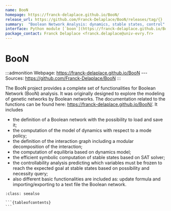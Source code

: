 ```yaml
---
name: BooN
homepage: https://franck-delaplace.github.io/BooN/
release_url: https://github.com/Franck-Delaplace/BooN/releases/tag/{}
summary:  "Boolean Network Analysis: dynamics, stable states, control"
interface: Python module [`boon`](https://franck-delaplace.github.io/BooN/)
package_contact: Franck Delaplace <franck.delaplace@univ-evry.fr>
---
```


# BooN

:::admonition
Webpage: https://franck-delaplace.github.io/BooN
--- Sources: https://github.com/Franck-Delaplace/BooN
:::

The BooN project provides a complete set of functionalities for Boolean Network (BooN) analysis. It was originally designed to explore the modeling of genetic networks by Boolean networks. The documentation related to the functions can be found here: https://franck-delaplace.github.io/BooN/. It includes

- the definition of a Boolean network with the possibility to load and save it;
- the computation of the model of dynamics with respect to a mode policy;
- the definition of the interaction graph including a modular decomposition of the interaction;
- the computation of equilibria based on dynamics model;
- the efficient symbolic computation of stable states based on SAT solver;
- the controllability analysis predicting which variables must be frozen to reach the expected goal at stable states based on possibility and necessity query;
- also different basic functionalities are included as: update formula and importing/exporting to a text file the Boolean network.


````{admonition} Notebooks
:class: seealso

```{tableofcontents}
```

````

